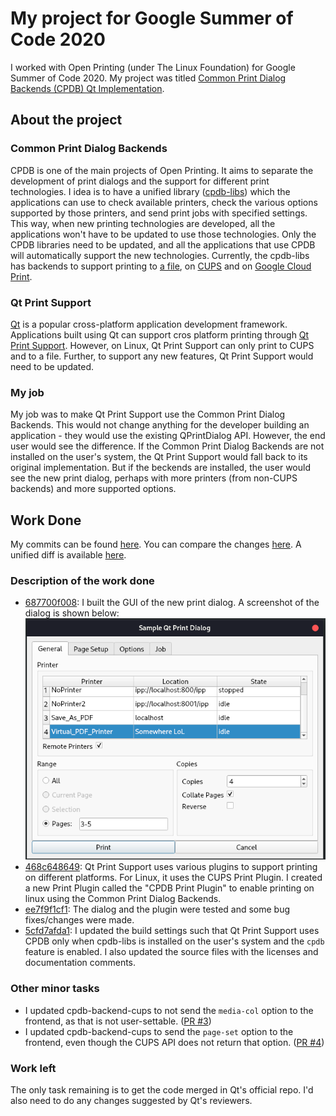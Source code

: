# My project for Google Summer of Code 2020
I worked with Open Printing (under The Linux Foundation) for Google Summer of Code 2020. My project was titled [Common Print Dialog Backends (CPDB) Qt Implementation](https://summerofcode.withgoogle.com/projects/#6705486251950080).

## About the project
### Common Print Dialog Backends
CPDB is one of the main projects of Open Printing. It aims to separate the development of print dialogs and the support for different print technologies. I idea is to have a unified library ([cpdb-libs](https://github.com/OpenPrinting/cpdb-libs)) which the applications can use to check available printers, check the various options supported by those printers, and send print jobs with specified settings. This way, when new printing technologies are developed, all the applications won't have to be updated to use those technologies. Only the CPDB libraries need to be updated, and all the applications that use CPDB will automatically support the new technologies. Currently, the cpdb-libs has backends to support printing to [a file](https://github.com/OpenPrinting/cpdb-backend-file), on [CUPS](https://github.com/OpenPrinting/cpdb-backend-cups) and on [Google Cloud Print](https://github.com/OpenPrinting/cpdb-backend-gcp).

### Qt Print Support
[Qt](https://www.qt.io/) is a popular cross-platform application development framework. Applications built using Qt can support cros platform printing through [Qt Print Support](https://doc.qt.io/qt-5/qtprintsupport-index.html). However, on Linux, Qt Print Support can only print to CUPS and to a file. Further, to support any new features, Qt Print Support would need to be updated.

### My job
My job was to make Qt Print Support use the Common Print Dialog Backends. This would not change anything for the developer building an application - they would use the existing QPrintDialog API. However, the end user would see the difference. If the Common Print Dialog Backends are not installed on the user's system, the Qt Print Support would fall back to its original implementation. But if the beckends are installed, the user would see the new print dialog, perhaps with more printers (from non-CUPS backends) and more supported options.

## Work Done

My commits can be found [here](https://github.com/dryairship/qtbase/commits/gsoc-2020). You can compare the changes [here](https://github.com/dryairship/qtbase/compare/5.15...dryairship:gsoc-2020). A unified diff is available [here](https://github.com/dryairship/qtbase/compare/5.15...dryairship:gsoc-2020.diff).

### Description of the work done
 - [687700f008](https://github.com/dryairship/qtbase/commit/687700f00872f0a164d09c22929cdff5b2d38db2): I built the GUI of the new print dialog. A screenshot of the dialog is shown below:
![Screenshot](./screenshot.png)
 - [468c648649](https://github.com/dryairship/qtbase/commit/468c648649482478477ee5509c6bcd7f1d0bcc3e): Qt Print Support uses various plugins to support printing on different platforms. For Linux, it uses the CUPS Print Plugin. I created a new Print Plugin called the "CPDB Print Plugin" to enable printing on linux using the Common Print Dialog Backends.
 - [ee7f9f1cf1](https://github.com/dryairship/qtbase/commit/ee7f9f1cf1d85a44d93bcc9dd6de35e93f6d30f7): The dialog and the plugin were tested and some bug fixes/changes were made.
 - [5cfd7afda1](https://github.com/dryairship/qtbase/commit/5cfd7afda1be593237992aa3d0c6ba7a6d44e5f1): I updated the build settings such that Qt Print Support uses CPDB only when cpdb-libs is installed on the user's system and the `cpdb` feature is enabled. I also updated the source files with the licenses and documentation comments.

### Other minor tasks
 - I updated cpdb-backend-cups to not send the `media-col` option to the frontend, as that is not user-settable. ([PR #3](https://github.com/OpenPrinting/cpdb-backend-cups/pull/3))
 - I updated cpdb-backend-cups to send the `page-set` option to the frontend, even though the CUPS API does not return that option. ([PR #4](https://github.com/OpenPrinting/cpdb-backend-cups/pull/4))

### Work left
The only task remaining is to get the code merged in Qt's official repo. I'd also need to do any changes suggested by Qt's reviewers.
